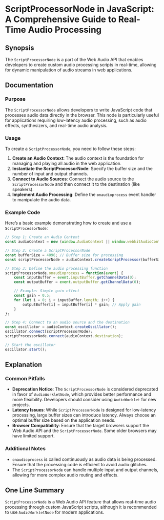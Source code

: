 <!--
Meta Description: # ScriptProcessorNode in JavaScript: A Comprehensive Guide to Real-Time Audio Processing ## Synopsis The `ScriptProcessorNode` is a part of the Web Au...
Meta Keywords: audio, scriptprocessornode, processing, const, create
-->

# ScriptProcessorNode in JavaScript: A Comprehensive Guide to Real-Time Audio Processing

## Synopsis
The `ScriptProcessorNode` is a part of the Web Audio API that enables developers to create custom audio processing scripts in real-time, allowing for dynamic manipulation of audio streams in web applications.

## Documentation

### Purpose
The `ScriptProcessorNode` allows developers to write JavaScript code that processes audio data directly in the browser. This node is particularly useful for applications requiring low-latency audio processing, such as audio effects, synthesizers, and real-time audio analysis.

### Usage
To create a `ScriptProcessorNode`, you need to follow these steps:

1. **Create an Audio Context**: The audio context is the foundation for managing and playing all audio in the web application.
2. **Instantiate the ScriptProcessorNode**: Specify the buffer size and the number of input and output channels.
3. **Connect to Audio Sources**: Connect the audio source to the `ScriptProcessorNode` and then connect it to the destination (like speakers).
4. **Implement Audio Processing**: Define the `onaudioprocess` event handler to manipulate the audio data.

### Example Code

Here’s a basic example demonstrating how to create and use a `ScriptProcessorNode`:

```javascript
// Step 1: Create an Audio Context
const audioContext = new (window.AudioContext || window.webkitAudioContext)();

// Step 2: Create a ScriptProcessorNode
const bufferSize = 4096; // Buffer size for processing
const scriptProcessorNode = audioContext.createScriptProcessor(bufferSize, 1, 1);

// Step 3: Define the audio processing function
scriptProcessorNode.onaudioprocess = function(event) {
    const inputBuffer = event.inputBuffer.getChannelData(0);
    const outputBuffer = event.outputBuffer.getChannelData(0);

    // Example: Simple gain effect
    const gain = 0.5;
    for (let i = 0; i < inputBuffer.length; i++) {
        outputBuffer[i] = inputBuffer[i] * gain; // Apply gain
    }
};

// Step 4: Connect to an audio source and the destination
const oscillator = audioContext.createOscillator();
oscillator.connect(scriptProcessorNode);
scriptProcessorNode.connect(audioContext.destination);

// Start the oscillator
oscillator.start();
```

## Explanation

### Common Pitfalls
- **Deprecation Notice**: The `ScriptProcessorNode` is considered deprecated in favor of `AudioWorkletNode`, which provides better performance and more flexibility. Developers should consider using `AudioWorklet` for new projects.
- **Latency Issues**: While `ScriptProcessorNode` is designed for low-latency processing, large buffer sizes can introduce latency. Always choose an optimal buffer size based on the application needs.
- **Browser Compatibility**: Ensure that the target browsers support the Web Audio API and the `ScriptProcessorNode`. Some older browsers may have limited support.

### Additional Notes
- `onaudioprocess` is called continuously as audio data is being processed. Ensure that the processing code is efficient to avoid audio glitches.
- The `ScriptProcessorNode` can handle multiple input and output channels, allowing for more complex audio routing and effects.

## One Line Summary
`ScriptProcessorNode` is a Web Audio API feature that allows real-time audio processing through custom JavaScript scripts, although it is recommended to use `AudioWorkletNode` for modern applications.